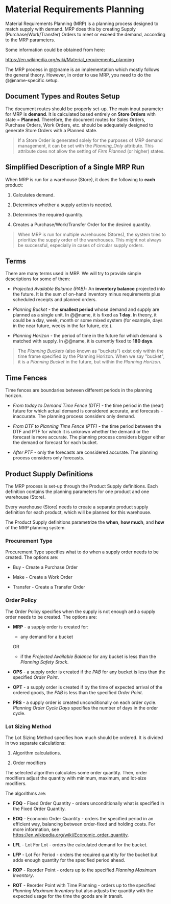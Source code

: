 # Material Requirements Planning

Material Requirements Planning (MRP) is a planning process designed to match supply with demand. MRP does this by creating Supply (Purchase/Work/Transfer) Orders to meet or exceed the demand, according to the MRP parameters.

Some information could be obtained from here:

https://en.wikipedia.org/wiki/Material_requirements_planning

The MRP process in @@name is an implementation which mostly follows the general theory. However, in order to use MRP, you need to do the @@name-specific setup.

## Document Types and Routes Setup

The document routes should be properly set-up. The main input parameter for MRP is <b>demand</b>. It is calculated based entirely on <b>Store Orders</b> with state = <b>Planned</b>. Therefore, the document routes for Sales Orders, Purchase Orders, Work Orders, etc. should be adequately designed to generate Store Orders with a Planned state.

> If a Store Order is generated solely for the purposes of MRP demand management, it can be set with the <i>Planning_Only</i> attribute. This attribute does not allow the setting of <i>Firm Planned</i> (or higher) states.

## Simplified Description of a Single MRP Run

When MRP is run for a warehouse (Store), it does the following to <b>each</b> product:

1. Calculates demand.

2. Determines whether a supply action is needed.

3. Determines the required quantity.

4. Creates a Purchase/Work/Transfer Order for the desired quantity.

> When MRP is run for multiple warehouses (Stores), the system tries to prioritize the supply order of the warehouses. This might not always be successful, especially in cases of circular supply orders.

## Terms

There are many terms used in MRP. We will try to provide simple descriptions for some of them:

- <i>Projected Available Balance (PAB)</i>- An <b>inventory balance</b> projected into the future. It is the sum of on-hand inventory minus requirements plus scheduled receipts and planned orders.

- <i>Planning Bucket</i> - the <b>smallest period</b> whose demand and supply are planned as a single unit. In @@name, it is fixed as <b>1 day</b>. In theory, it could be a day, week, month or some mixed system (for example, days in the near future, weeks in the far future, etc.).

- <i>Planning Horizon</i> - the period of time in the future for which demand is matched with supply. In @@name, it is currently fixed to <b>180 days</b>.

> The <i>Planning Buckets</i> (also known as "buckets") exist only within the time frame specified by the Planning Horizon. When we say "bucket", it is a <i>Planning Bucket</i> in the future, but within the <i>Planning Horizon</i>.

## Time Fences

Time fences are boundaries between different periods in the planning horizon.

- <i>From today to Demand Time Fence (DTF)</i> - the time period in the (near) future for which actual demand is considered accurate, and forecasts - inaccurate.
The planning process considers only demand.

- <i>From DTF to Planning Time Fence (PTF)</i> - the time period between the DTF and PTF for which it is unknown whether the demand or the forecast is more accurate.
The planning process considers bigger either the demand or forecast for each bucket.

- <i>After PTF</i> - only the forecasts are considered accurate.
The planning process considers only forecasts.

## Product Supply Definitions

The MRP process is set-up through the Product Supply definitions. Each definition contains the planning parameters for one product and one warehouse (Store).

Every warehouse (Store) needs to create a separate product supply definition for each product, which will be planned for this warehouse.

The Product Supply definitions parametrize the <b>when</b>, <b>how much</b>, and <b>how</b> of the MRP planning system.

### Procurement Type

Procurement Type specifies what to do when a supply order needs to be created. The options are:

- Buy - Create a Purchase Order

- Make - Create a Work Order

- Transfer - Create a Transfer Order

### Order Policy

The Order Policy specifies when the supply is not enough and a supply order needs to be created. The options are:

- <b>MRP</b> - a supply order is created for:

    - any demand for a bucket
      
     OR
     
    - if the <i>Projected Available Balance</i> for any bucket is less than the <i>Planning Safety Stock</i>.
      
- <b>OPS</b> - a supply order is created if the <i>PAB</i> for any bucket is less than the specified <i>Order Point</i>.

- <b>OPT</b> - a supply order is created if by the time of expected arrival of the ordered goods, the <i>PAB</i> is less than the specified <i>Order Point</i>.

- <b>PRS</b> - a supply order is created unconditionally on each order cycle. <i>Planning Order Cycle Days</i> specifies the number of days in the order cycle.

### Lot Sizing Method

The Lot Sizing Method specifies how much should be ordered. It is divided in two separate calculations:

1. Algorithm calculations.

2. Order modifiers

The selected algorithm calculates some order quantity. Then, order modifiers adjust the quantity with minimum, maximum, and lot-size modifiers.

The algorithms are:

- <b>FOQ</b> - Fixed Order Quantity - orders unconditionally what is specified in the Fixed Order Quantity.

- <b>EOQ</b> - Economic Order Quantity - orders the specified period in an efficient way, balancing between order-fixed and holding costs. For more information, see https://en.wikipedia.org/wiki/Economic_order_quantity.

- <b>LFL</b> - Lot For Lot - orders the calculated demand for the bucket.

- <b>LFP</b> - Lot For Period - orders the required quantity for the bucket but adds enough quantity for the specified period ahead.

- <b>ROP</b> - Reorder Point - orders up to the specified <i>Planning Maximum Inventory</i>.

- <b>ROT</b> - Reorder Point with Time Planning - orders up to the specified <i>Planning Maximum Inventory</i> but also adjusts the quantity with the expected usage for the time the goods are in transit.

